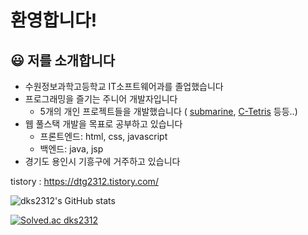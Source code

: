 # 환영합니다!

## :smiley: 저를 소개합니다
+ 수원정보과학고등학교 IT소프트웨어과를 졸업했습니다
+ 프로그래밍을 즐기는 주니어 개발자입니다
  + 5개의 개인 프로젝트들을 개발했습니다 (
    [submarine](https://github.com/dks2312/submarine_Game), 
    [C-Tetris](https://github.com/dks2312/C-Tetris) 
  등등..)
+ 웹 풀스택 개발을 목표로 공부하고 있습니다
  + 프론트엔드: html, css, javascript
  + 백엔드: java, jsp
+ 경기도 용인시 기흥구에 거주하고 있습니다

<p>tistory : <a href="https://dtg2312.tistory.com/">https://dtg2312.tistory.com/</a><br>
<p class="has-line-data" data-line-start="5" data-line-end="6"><img src="https://github-readme-stats.vercel.app/api?username=dks2312&amp;show_icons=true&amp;theme=buefy" alt="dks2312's GitHub stats"></p>
<p class="has-line-data" data-line-start="9" data-line-end="10"><a href="https://solved.ac/dks2312"><img src="http://mazassumnida.wtf/api/v2/generate_badge?boj=dks2312" alt="Solved.ac dks2312"></a></p>
